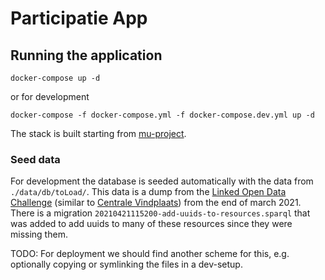 # Participatie App

## Running the application

```shell
docker-compose up -d
```

or for development

```shell
docker-compose -f docker-compose.yml -f docker-compose.dev.yml up -d
```

The stack is built starting from [mu-project](https://github.com/mu-semtech/mu-project).

### Seed data

For development the database is seeded automatically with the data from `./data/db/toLoad/`. This data is a dump from the [Linked Open Data Challenge](https://openbelgium-2021.lblod.info/sparql) (similar to [Centrale Vindplaats](https://centrale-vindplaats.lblod.info/sparql)) from the end of march 2021. There is a migration `20210421115200-add-uuids-to-resources.sparql` that was added to add uuids to many of these resources since they were missing them.

TODO: For deployment we should find another scheme for this, e.g. optionally copying or symlinking the files in a dev-setup.
